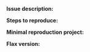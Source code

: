 <!-- Please search existing issues for potential duplicates before filing yours:
https://github.com/flaxengine/FlaxEngine/issues?q=is%3Aissue
-->

**Issue description:**
<!-- What happened, and what was expected. -->
<!-- Log file, can be found in the project directory's `Logs` folder (optional) -->

**Steps to reproduce:**
<!-- Enter minimal reproduction steps if available. -->


**Minimal reproduction project:**
<!-- Recommended as it greatly speeds up debugging. Drag and drop a zip archive to upload it. -->


**Flax version:**
<!-- Specify version number. -->

